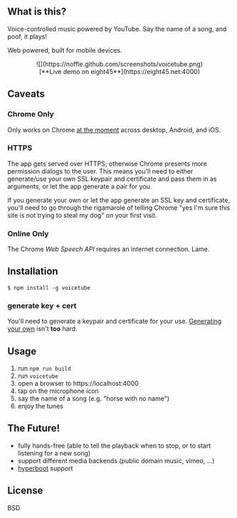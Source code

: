 ## What is this?
Voice-controlled music powered by YouTube. Say the name of a song, and poof, it
plays!

Web powered, built for mobile devices.

<center>
![](https://noffle.github.com/screenshots/voicetube.png)
</center>

<center>
[**Live demo on eight45**](https://eight45.net:4000)
</center>


## Caveats

### Chrome Only

Only works on Chrome [at the moment](https://caniuse/...) across desktop,
Android, and iOS.

### HTTPS

The app gets served over HTTPS; otherwise Chrome presents more permission
dialogs to the user. This means you'll need to either generate/use your own
SSL keypair and certificate and pass them in as arguments, or let the app
generate a pair for you.

If you generate your own or let the app generate an SSL key and certificate,
you'll need to go through the rigamarole of telling Chrome "yes I'm sure this
site is not trying to steal my dog" on your first visit.

### Online Only

The Chrome *Web Speech API* requires an internet connection. Lame.


## Installation
```
$ npm install -g voicetube
```

### generate key + cert

You'll need to generate a keypair and certificate for your use. [Generating your
own](https://docs.nodejitsu.com/articles/HTTP/servers/how-to-create-a-HTTPS-server)
isn't **too** hard.


## Usage

1. run `npm run build`
1. run `voicetube`
2. open a browser to https://localhost:4000
3. tap on the microphone icon
4. say the name of a song (e.g. "horse with no name")
5. enjoy the tunes


## The Future!

- fully hands-free (able to tell the playback when to stop, or to start listening for a new song)
- support different media backends (public domain music, vimeo, ...)
- [hyperboot](https://github.com/substack/hyperboot) support


## License
BSD

